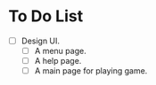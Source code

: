 # To Do List

- [ ] Design UI.
    - [ ] A menu page.
    - [ ] A help page.
    - [ ] A main page for playing game.
